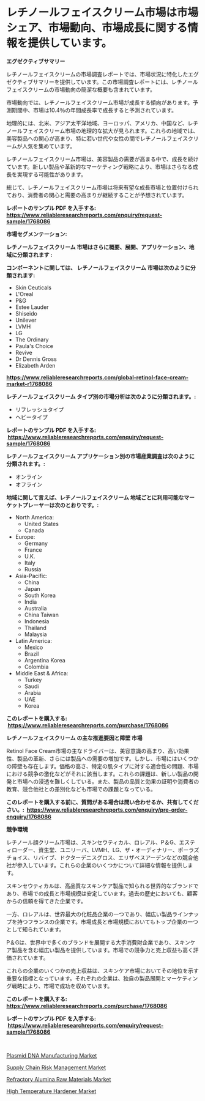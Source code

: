 <p><h1>レチノールフェイスクリーム市場は市場シェア、市場動向、市場成長に関する情報を提供しています。</h1></p><p><strong>エグゼクティブサマリー</strong></p>
<p><p>レチノールフェイスクリームの市場調査レポートでは、市場状況に特化したエグゼクティブサマリーを提供しています。この市場調査レポートには、レチノールフェイスクリームの市場動向の簡潔な概要も含まれています。</p><p>市場動向では、レチノールフェイスクリーム市場が成長する傾向があります。予測期間中、市場は10.4％の年間成長率で成長すると予測されています。</p><p>地理的には、北米、アジア太平洋地域、ヨーロッパ、アメリカ、中国など、レチノールフェイスクリーム市場の地理的な拡大が見られます。これらの地域では、美容製品への関心が高まり、特に若い世代や女性の間でレチノールフェイスクリームが人気を集めています。</p><p>レチノールフェイスクリーム市場は、美容製品の需要が高まる中で、成長を続けています。新しい製品や革新的なマーケティング戦略により、市場はさらなる成長を実現する可能性があります。</p><p>総じて、レチノールフェイスクリーム市場は将来有望な成長市場と位置付けられており、消費者の関心と需要の高まりが継続することが予想されています。</p></p>
<p><strong>レポートのサンプル PDF を入手する: <a href="https://www.reliableresearchreports.com/enquiry/request-sample/1768086">https://www.reliableresearchreports.com/enquiry/request-sample/1768086</a></strong></p>
<p><strong>市場セグメンテーション:</strong></p>
<p><strong> レチノールフェイスクリーム 市場はさらに概要、展開、アプリケーション、地域に分類されます :</strong></p>
<p><strong>コンポーネントに関しては、 レチノールフェイスクリーム 市場は次のように分類されます: &nbsp;</strong></p>
<p><ul><li>Skin Ceuticals</li><li>L'Oreal</li><li>P&G</li><li>Estee Lauder</li><li>Shiseido</li><li>Unilever</li><li>LVMH</li><li>LG</li><li>The Ordinary</li><li>Paula's Choice</li><li>Revive</li><li>Dr Dennis Gross</li><li>Elizabeth Arden</li></ul></p>
<p><strong><a href="https://www.reliableresearchreports.com/global-retinol-face-cream-market-r1768086">https://www.reliableresearchreports.com/global-retinol-face-cream-market-r1768086</a></strong></p>
<p><strong> レチノールフェイスクリーム タイプ別の市場分析は次のように分類されます。:</strong></p>
<p><ul><li>リフレッシュタイプ</li><li>ヘビータイプ</li></ul></p>
<p><strong>レポートのサンプル PDF を入手する: &nbsp;<a href="https://www.reliableresearchreports.com/enquiry/request-sample/1768086">https://www.reliableresearchreports.com/enquiry/request-sample/1768086</a></strong></p>
<p><strong> レチノールフェイスクリーム アプリケーション別の市場産業調査は次のように分類されます。:</strong></p>
<p><ul><li>オンライン</li><li>オフライン</li></ul></p>
<p><strong>地域に関して言えば、レチノールフェイスクリーム 地域ごとに利用可能なマーケットプレーヤーは次のとおりです。:</strong></p>
<p><ul>
    <li>
        North America:
        <ul>
            <li>United States</li>
            <li>Canada</li>
        </ul>
    </li>
    <li>
        Europe:
        <ul>
            <li>Germany</li>
            <li>France</li>
            <li>U.K.</li>
            <li>Italy</li>
            <li>Russia</li>
        </ul>
    </li>
    <li>
        Asia-Pacific:
        <ul>
            <li>China</li>
            <li>Japan</li>
            <li>South Korea</li>
            <li>India</li>
            <li>Australia</li>
            <li>China Taiwan</li>
            <li>Indonesia</li>
            <li>Thailand</li>
            <li>Malaysia</li>
        </ul>
    </li>
    <li>
        Latin America:
        <ul>
            <li>Mexico</li>
            <li>Brazil</li>
            <li>Argentina Korea</li>
            <li>Colombia</li>
        </ul>
    </li>
    <li>
        Middle East & Africa:
        <ul>
            <li>Turkey</li>
            <li>Saudi</li>
            <li>Arabia</li>
            <li>UAE</li>
            <li>Korea</li>
        </ul>
    </li>
    </ul></p>
<p><strong>このレポートを購入する: &nbsp;<a href="https://www.reliableresearchreports.com/purchase/1768086">https://www.reliableresearchreports.com/purchase/1768086</a></strong></p>
<p><strong>レチノールフェイスクリーム の主な推進要因と障壁 市場</strong></p>
<p><p>Retinol Face Cream市場の主なドライバーは、美容意識の高まり、高い効果性、製品の革新、さらには製品への需要の増加です。しかし、市場にはいくつかの障壁も存在します。価格の高さ、特定の肌タイプに対する適合性の問題、市場における競争の激化などがそれに該当します。これらの課題は、新しい製品の開発と市場への浸透を難しくしている。また、製品の品質と効果の証明や消費者の教育、競合他社との差別化なども市場での課題となっている。</p></p>
<p><strong>このレポートを購入する前に、質問がある場合は問い合わせるか、共有してください。:&nbsp; <a href="https://www.reliableresearchreports.com/enquiry/pre-order-enquiry/1768086">https://www.reliableresearchreports.com/enquiry/pre-order-enquiry/1768086</a></strong></p>
<p><strong>競争環境</strong></p>
<p><p>レチノール顔クリーム市場は、スキンセウティカル、ロレアル、P＆G、エスティローダー、資生堂、ユニリーバ、LVMH、LG、ザ・オーディナリー、ポーラズチョイス、リバイブ、ドクターデニスグロス、エリザベスアーデンなどの競合他社が参入しています。これらの企業のいくつかについて詳細な情報を提供します。</p><p>スキンセウティカルは、高品質なスキンケア製品で知られる世界的なブランドであり、市場での成長と市場規模は安定しています。過去の歴史においても、顧客からの信頼を得てきた企業です。</p><p>一方、ロレアルは、世界最大の化粧品企業の一つであり、幅広い製品ラインナップを持つフランスの企業です。市場成長と市場規模においてもトップ企業の一つとして知られています。</p><p>P＆Gは、世界中で多くのブランドを展開する大手消費財企業であり、スキンケア製品を含む幅広い製品を提供しています。市場での競争力と売上収益も高く評価されています。</p><p>これらの企業のいくつかの売上収益は、スキンケア市場においてその地位を示す重要な指標となっています。それぞれの企業は、独自の製品展開とマーケティング戦略により、市場で成功を収めています。</p></p>
<p><strong>このレポートを購入する: &nbsp; <a href="https://www.reliableresearchreports.com/purchase/1768086">https://www.reliableresearchreports.com/purchase/1768086</a></strong></p>
<p><strong>レポートのサンプル PDF を入手する: &nbsp;<a href="https://www.reliableresearchreports.com/enquiry/request-sample/1768086">https://www.reliableresearchreports.com/enquiry/request-sample/1768086</a></strong><strong></strong></p>
<p>&nbsp;</p>
<p><p><a href="https://github.com/pgtimber/Market-Research-Report-List-2/blob/main/plasmid-dna-manufacturing-market.md">Plasmid DNA Manufacturing Market</a></p><p><a href="https://github.com/lataunyatinikmelvin59ilbd0dv/Market-Research-Report-List-2/blob/main/supply-chain-risk-management-market.md">Supply Chain Risk Management Market</a></p><p><a href="https://www.linkedin.com/pulse/refractory-alumina-raw-materials-market-size-share-global-analysis-xlgie?trackingId=5S1EImhlXY5VamQVHmBSNQ%3D%3D">Refractory Alumina Raw Materials Market</a></p><p><a href="https://www.linkedin.com/pulse/high-temperature-hardener-market-size-2024-2031-global-y4qre?trackingId=afOe%2FjdHagHoA7Bay8011A%3D%3D">High Temperature Hardener Market</a></p></p>